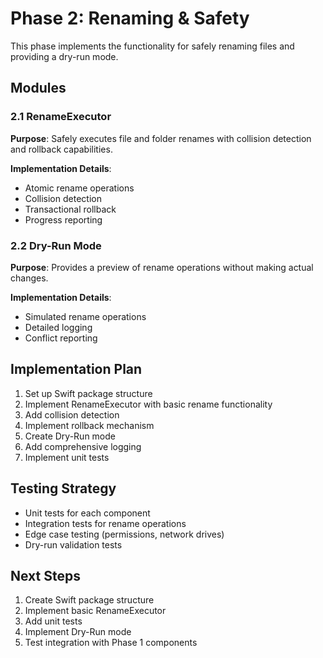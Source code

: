 # Phase 2: Renaming & Safety

This phase implements the functionality for safely renaming files and providing a dry-run mode.

## Modules

### 2.1 RenameExecutor

**Purpose**: Safely executes file and folder renames with collision detection and rollback capabilities.

**Implementation Details**:
- Atomic rename operations
- Collision detection
- Transactional rollback
- Progress reporting

### 2.2 Dry-Run Mode

**Purpose**: Provides a preview of rename operations without making actual changes.

**Implementation Details**:
- Simulated rename operations
- Detailed logging
- Conflict reporting

## Implementation Plan

1. Set up Swift package structure
2. Implement RenameExecutor with basic rename functionality
3. Add collision detection
4. Implement rollback mechanism
5. Create Dry-Run mode
6. Add comprehensive logging
7. Implement unit tests

## Testing Strategy

- Unit tests for each component
- Integration tests for rename operations
- Edge case testing (permissions, network drives)
- Dry-run validation tests

## Next Steps

1. Create Swift package structure
2. Implement basic RenameExecutor
3. Add unit tests
4. Implement Dry-Run mode
5. Test integration with Phase 1 components 